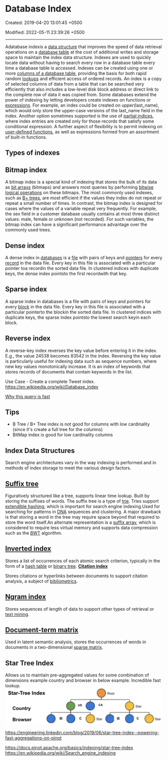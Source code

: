 # Database Index

Created: 2019-04-20 13:01:45 +0500

Modified: 2022-05-11 23:39:26 +0500

---

Adatabase indexis a [data structure](https://en.wikipedia.org/wiki/Data_structure) that improves the speed of data retrieval operations on a [database table](https://en.wikipedia.org/wiki/Table_(database)) at the cost of additional writes and storage space to maintain the index data structure. Indexes are used to quickly locate data without having to search every row in a database table every time a database table is accessed. Indexes can be created using one or more [columns of a database table](https://en.wikipedia.org/wiki/Column_(database)), providing the basis for both rapid random [lookups](https://en.wikipedia.org/wiki/Lookup) and efficient access of ordered records.
An index is a copy of selected columns of data from a table that can be searched very efficiently that also includes a low-level disk block address or direct link to the complete row of data it was copied from. Some databases extend the power of indexing by letting developers create indexes on functions or [expressions](https://en.wikipedia.org/wiki/Expression_(programming)). For example, an index could be created on upper(last_name), which would only store the upper-case versions of the last_name field in the index. Another option sometimes supported is the use of [partial indices](https://en.wikipedia.org/wiki/Partial_index), where index entries are created only for those records that satisfy some conditional expression. A further aspect of flexibility is to permit indexing on [user-defined functions](https://en.wikipedia.org/wiki/User-defined_function), as well as expressions formed from an assortment of built-in functions.

## Types of indexes

## Bitmap index

A bitmap index is a special kind of indexing that stores the bulk of its data as [bit arrays](https://en.wikipedia.org/wiki/Bit_array) (bitmaps) and answers most queries by performing [bitwise logical operations](https://en.wikipedia.org/wiki/Bitwise_operation) on these bitmaps. The most commonly used indexes, such as [B+ trees](https://en.wikipedia.org/wiki/B%2B_tree), are most efficient if the values they index do not repeat or repeat a small number of times. In contrast, the bitmap index is designed for cases where the values of a variable repeat very frequently. For example, the sex field in a customer database usually contains at most three distinct values: male, female or unknown (not recorded). For such variables, the bitmap index can have a significant performance advantage over the commonly used trees.

## Dense index

A dense index in [databases](https://en.wikipedia.org/wiki/Database) is a [file](https://en.wikipedia.org/wiki/Computer_file) with pairs of keys and [pointers](https://en.wikipedia.org/wiki/Pointer_(computer_programming)) for every [record](https://en.wikipedia.org/wiki/Record_(computer_science)) in the data file. Every key in this file is associated with a particular pointer toa recordin the sorted data file. In clustered indices with duplicate keys, the dense index pointsto the first recordwith that key.

## Sparse index

A sparse index in databases is a file with pairs of keys and pointers for every [block](https://en.wikipedia.org/wiki/Block_(data_storage)) in the data file. Every key in this file is associated with a particular pointerto the blockin the sorted data file. In clustered indices with duplicate keys, the sparse index pointsto the lowest search keyin each block.

## Reverse index

A reverse-key index reverses the key value before entering it in the index. E.g., the value 24538 becomes 83542 in the index. Reversing the key value is particularly useful for indexing data such as sequence numbers, where new key values monotonically increase.
It is an index of keywords that stores records of documents that contain keywords in the list.

Use Case - Create a complete Tweet index.
<https://en.wikipedia.org/wiki/Database_index>

[Why this query is fast](https://youtu.be/HinCxBt6mNY)

## Tips

- B Tree / B+ Tree index is not good for columns with low cardinality (since it's create a full tree for the columns)
- BitMap index is good for low cardinality columns

## Index Data Structures

Search engine architectures vary in the way indexing is performed and in methods of index storage to meet the various design factors.

## [Suffix tree](https://en.wikipedia.org/wiki/Suffix_tree)

Figuratively structured like a tree, supports linear time lookup. Built by storing the suffixes of words. The suffix tree is a type of [trie](https://en.wikipedia.org/wiki/Trie). Tries support [extendible hashing](https://en.wikipedia.org/wiki/Extendible_hashing), which is important for search engine indexing.Used for searching for patterns in [DNA](https://en.wikipedia.org/wiki/DNA) sequences and clustering. A major drawback is that storing a word in the tree may require space beyond that required to store the word itself.An alternate representation is a [suffix array](https://en.wikipedia.org/wiki/Suffix_array), which is considered to require less virtual memory and supports data compression such as the [BWT](https://en.wikipedia.org/wiki/Burrows-Wheeler_transform) algorithm.

## [Inverted index](https://en.wikipedia.org/wiki/Inverted_index)

Stores a list of occurrences of each atomic search criterion, typically in the form of a [hash table](https://en.wikipedia.org/wiki/Hash_table) or [binary tree](https://en.wikipedia.org/wiki/Binary_tree).
[**Citation index**](https://en.wikipedia.org/wiki/Citation_index)

Stores citations or hyperlinks between documents to support citation analysis, a subject of [bibliometrics](https://en.wikipedia.org/wiki/Bibliometrics).

## [Ngram index](https://en.wikipedia.org/wiki/N-gram)

Stores sequences of length of data to support other types of retrieval or [text mining](https://en.wikipedia.org/wiki/Text_mining).

## [Document-term matrix](https://en.wikipedia.org/wiki/Document-term_matrix)

Used in latent semantic analysis, stores the occurrences of words in documents in a two-dimensional [sparse matrix](https://en.wikipedia.org/wiki/Sparse_matrix).

## Star Tree Index

Allows us to maintain pre-aggregated values for some combination of dimensions example country and browser in below example. Incredible fast lookup.
![image](media/Indexing_Database-Index-image1.jpeg)

<https://engineering.linkedin.com/blog/2019/06/star-tree-index--powering-fast-aggregations-on-pinot>

<https://docs.pinot.apache.org/basics/indexing/star-tree-index>
<https://en.wikipedia.org/wiki/Search_engine_indexing>
